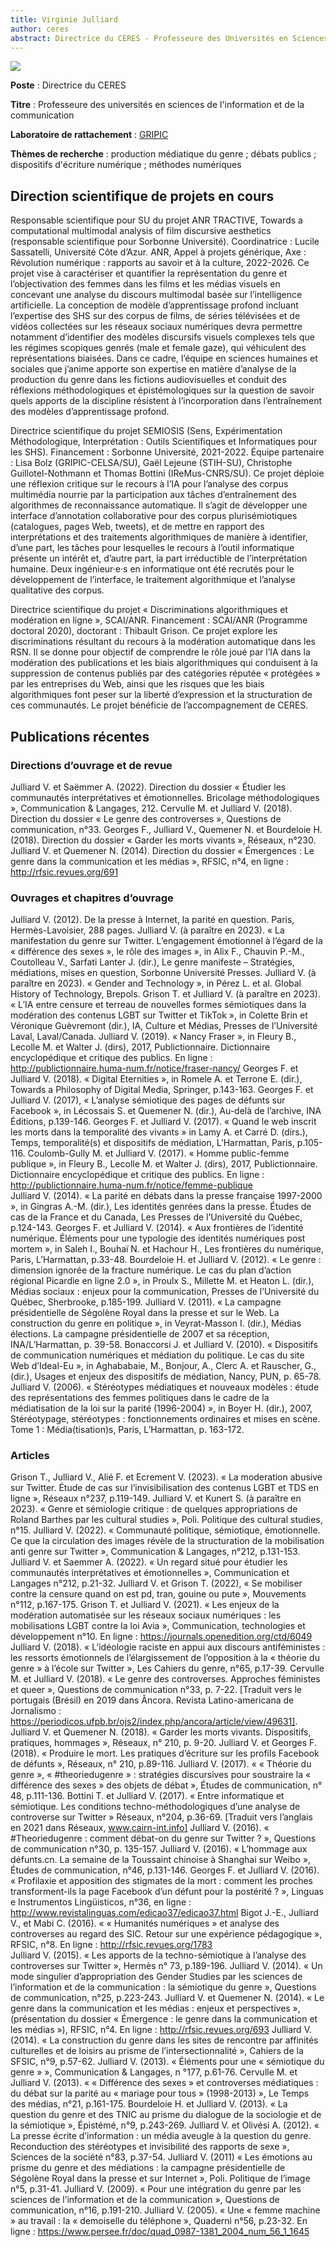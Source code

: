 ```yaml
---
title: Virginie Julliard
author: ceres
abstract: Directrice du CERES - Professeure des Universités en Sciences de l'information et de la communication
---
```


![](julliard_virginie.jpg)

**Poste** : Directrice du CERES

**Titre** : Professeure des universités en sciences de l'information et de la communication

**Laboratoire de rattachement** : [GRIPIC](https://www.gripic.fr/)

**Thèmes de recherche** : production médiatique du genre ; débats publics ; dispositifs d'écriture numérique ; méthodes numériques

## Direction scientifique de projets en cours

Responsable scientifique pour SU du projet ANR TRACTIVE, Towards a computational multimodal analysis of film discursive aesthetics (responsable scientifique pour Sorbonne Université). Coordinatrice : Lucile Sassatelli, Université Côte d’Azur. ANR, Appel à projets générique, Axe : Révolution numérique : rapports au savoir et à la culture, 2022-2026. 
Ce projet vise à caractériser et quantifier la représentation du genre et l’objectivation des femmes dans les films et les médias visuels en concevant une analyse du discours multimodal basée sur l’intelligence artificielle. La conception de modèle d’apprentissage profond incluant l’expertise des SHS sur des corpus de films, de séries télévisées et de vidéos collectées sur les réseaux sociaux numériques devra permettre notamment d’identifier des modèles discursifs visuels complexes tels que les régimes scopiques genrés (male et female gaze), qui véhiculent des représentations biaisées. Dans ce cadre, l’équipe en sciences humaines et sociales que j’anime apporte son expertise en matière d’analyse de la production du genre dans les fictions audiovisuelles et conduit des réflexions méthodologiques et épistémologiques sur la question de savoir quels apports de la discipline résistent à l’incorporation dans l’entraînement des modèles d’apprentissage profond. 

Directrice scientifique du projet SEMIOSIS (Sens, Expérimentation Méthodologique, Interprétation : Outils Scientifiques et Informatiques pour les SHS). Financement : Sorbonne Université, 2021-2022. Équipe partenaire : Lisa Bolz (GRIPIC-CELSA/SU), Gaël Lejeune (STIH-SU), Christophe Guillotel-Nothmann et Thomas Bottini (IReMus-CNRS/SU). 
Ce projet déploie une réflexion critique sur le recours à l’IA pour l’analyse des corpus multimédia nourrie par la participation aux tâches d’entraînement des algorithmes de reconnaissance automatique. Il s’agit de développer une interface d’annotation collaborative pour des corpus plurisémiotiques (catalogues, pages Web, tweets), et de mettre en rapport des interprétations et des traitements algorithmiques de manière à identifier, d’une part, les tâches pour lesquelles le recours à l’outil informatique présente un intérêt et, d’autre part, la part irréductible de l’interprétation humaine. Deux ingénieur·e·s en informatique ont été recrutés pour le développement de l’interface, le traitement algorithmique et l’analyse qualitative des corpus.

Directrice scientifique du projet « Discriminations algorithmiques et modération en ligne », SCAI/ANR. Financement : SCAI/ANR (Programme doctoral 2020), doctorant : Thibault Grison. Ce projet explore les discriminations résultant du recours à la modération automatique dans les RSN. Il se donne pour objectif de comprendre le rôle joué par l’IA dans la modération des publications et les biais algorithmiques qui conduisent à la suppression de contenus publiés par des catégories réputée « protégées » par les entreprises du Web, ainsi que les risques que les biais algorithmiques font peser sur la liberté d’expression et la structuration de ces communautés. Le projet bénéficie de l’accompagnement de CERES.




## Publications récentes

### Directions d’ouvrage et de revue
Julliard V. et Saëmmer A. (2022). Direction du dossier « Étudier les communautés interprétatives et émotionnelles. Bricolage méthodologiques », Communication & Langages, 212.
Cervulle M. et Julliard V. (2018). Direction du dossier « Le genre des controverses », Questions de communication, n°33. 
Georges F., Julliard V., Quemener N. et Bourdeloie H. (2018). Direction du dossier « Garder les morts vivants », Réseaux, n°230.
Julliard V. et Quemener N. (2014). Direction du dossier « Émergences : Le genre dans la communication et les médias », RFSIC, n°4, en ligne : http://rfsic.revues.org/691 

### Ouvrages et chapitres d’ouvrage 
Julliard V. (2012). De la presse à Internet, la parité en question. Paris, Hermès-Lavoisier, 288 pages. 
Julliard V. (à paraître en 2023). « La manifestation du genre sur Twitter. L’engagement émotionnel à l’égard de la « différence des sexes », le rôle des images », in Alix F., Chauvin P.-M., Coutolleau V., Sarfati Lanter J. (dir.), Le genre manifeste – Stratégies, médiations, mises en question, Sorbonne Université Presses.
Julliard V. (à paraître en 2023). « Gender and Technology », in Pérez L. et al. Global History of Technology, Brepols. 
Grison T. et Julliard V. (à paraître en 2023). « L’IA entre censure et terreau de nouvelles formes sémiotiques dans la modération des contenus LGBT sur Twitter et TikTok », in Colette Brin et Véronique Guèvremont (dir.), IA, Culture et Médias, Presses de l’Université Laval, Laval/Canada.
Julliard V. (2019). « Nancy Fraser », in Fleury B., Lecolle M. et Walter J. (dirs), 2017, Publictionnaire. Dictionnaire encyclopédique et critique des publics. En ligne : http://publictionnaire.huma-num.fr/notice/fraser-nancy/ 
Georges F. et Julliard V. (2018). « Digital Eternities », in Romele A. et Terrone E. (dir.), Towards a Philosophy of Digital Media, Springer, p.143-163. 
Georges F. et Julliard V. (2017), « L’analyse sémiotique des pages de défunts sur Facebook », in Lécossais S. et Quemener N. (dir.), Au-delà de l’archive, INA Éditions, p.139-146. 
Georges F. et Julliard V. (2017). « Quand le web inscrit les morts dans la temporalité des vivants » in Lamy A. et Carré D. (dirs.), Temps, temporalité(s) et dispositifs de médiation, L’Harmattan, Paris, p.105-116.
Coulomb-Gully M. et Julliard V. (2017). « Homme public-femme publique », in Fleury B., Lecolle M. et Walter J. (dirs), 2017, Publictionnaire. Dictionnaire encyclopédique et critique des publics. En ligne : http://publictionnaire.huma-num.fr/notice/femme-publique  
Julliard V. (2014). « La parité en débats dans la presse française 1997-2000 », in Gingras A.-M. (dir.), Les identités genrées dans la presse. Études de cas de la France et du Canada, Les Presses de l’Université du Québec, p.124-143. 
Georges F. et Julliard V. (2014). « Aux frontières de l’identité numérique. Éléments pour une typologie des identités numériques post mortem », in Saleh I., Bouhaï N. et Hachour H., Les frontières du numérique, Paris, L’Harmattan, p.33-48. 
Bourdeloie H. et Julliard V. (2012). « Le genre : dimension ignorée de la fracture numérique. Le cas du plan d’action régional Picardie en ligne 2.0 », in Proulx S., Millette M. et Heaton L. (dir.), Médias sociaux : enjeux pour la communication, Presses de l’Université du Québec, Sherbrooke, p.185-199. 
Julliard V. (2011). « La campagne présidentielle de Ségolène Royal dans la presse et sur le Web. La construction du genre en politique », in Veyrat-Masson I. (dir.), Médias élections. La campagne présidentielle de 2007 et sa réception, INA/L’Harmattan, p. 39-58. 
Bonaccorsi J. et Julliard V. (2010). « Dispositifs de communication numériques et médiation du politique. Le cas du site Web d’Ideal-Eu », in Aghababaie, M., Bonjour, A., Clerc A. et Rauscher, G., (dir.), Usages et enjeux des dispositifs de médiation, Nancy, PUN, p. 65-78. 
Julliard V.  (2006). « Stéréotypes médiatiques et nouveaux modèles : étude des représentations des femmes politiques dans le cadre de la médiatisation de la loi sur la parité (1996-2004) », in Boyer H. (dir.), 2007, Stéréotypage, stéréotypes : fonctionnements ordinaires et mises en scène. Tome 1 : Média(tisation)s, Paris, L’Harmattan, p. 163-172.

### Articles  
Grison T., Julliard V., Alié F. et Ecrement V. (2023). « La moderation abusive sur Twitter. Étude de cas sur l’invisibilisation des contenus LGBT et TDS en ligne », Réseaux n°237, p.119-149.
Julliard V. et Kunert S. (à paraître en 2023). « Genre et sémiologie critique : de quelques appropriations de Roland Barthes par les cultural studies », Poli. Politique des cultural studies, n°15. 
Julliard V. (2022). « Communauté politique, sémiotique, émotionnelle. Ce que la circulation des images révèle de la structuration de la mobilisation anti genre sur Twitter », Communication & Langages, n°212, p.131-153. 
Julliard V. et Saemmer A. (2022). « Un regard situé pour étudier les communautés interprétatives et émotionnelles », Communication et Langages n°212, p.21-32.
Julliard V. et Grison T. (2022), « Se mobiliser contre la censure quand on est pd, tran, gouine ou pute », Mouvements n°112, p.167-175. 
Grison T. et Julliard V. (2021). « Les enjeux de la modération automatisée sur les réseaux sociaux numériques : les mobilisations LGBT contre la loi Avia », Communication, technologies et développement n°10. En ligne : https://journals.openedition.org/ctd/6049
Julliard V. (2018). « L’idéologie raciste en appui aux discours antiféministes : les ressorts émotionnels de l’élargissement de l’opposition à la « théorie du genre » à l’école sur Twitter », Les Cahiers du genre, n°65, p.17-39.
Cervulle M. et Julliard V. (2018). « Le genre des controverses. Approches féministes et queer », Questions de communication n°33, p. 7-22.
[Traduit vers le portugais (Brésil) en 2019 dans Âncora. Revista Latino-americana de Jornalismo : https://periodicos.ufpb.br/ojs2/index.php/ancora/article/view/49631].
Julliard V. et Quemener N. (2018). « Garder les morts vivants. Dispositifs, pratiques, hommages », Réseaux, n° 210, p. 9-20.
Julliard V. et Georges F. (2018). « Produire le mort. Les pratiques d’écriture sur les profils Facebook de défunts », Réseaux, n° 210, p.89-116. 
Julliard V. (2017). « « Théorie du genre », « #theoriedugenre » : stratégies discursives pour soustraire la « différence des sexes » des objets de débat », Études de communication, n° 48, p.111-136.
Bottini T. et Julliard V. (2017). « Entre informatique et sémiotique. Les conditions techno-méthodologiques d’une analyse de controverse sur Twitter » Réseaux, n°204, p.36-69.
[Traduit vers l’anglais en 2021 dans Réseaux, www.cairn-int.info]
Julliard V. (2016). « #Theoriedugenre : comment débat-on du genre sur Twitter ? », Questions de communication n°30, p. 135-157. 
Julliard V. (2016). « L’hommage aux défunts.cn. La semaine de la Toussaint chinoise à Shanghai sur Weibo », Études de communication, n°46, p.131-146. 
Georges F. et Julliard V. (2016). « Profilaxie et apposition des stigmates de la mort : comment les proches transforment-ils la page Facebook d’un défunt pour la postérité ? », Linguas e Instrumentos Lingüisticos, n°36, en ligne : http://www.revistalinguas.com/edicao37/edicao37.html 
Bigot J.-E., Julliard V., et Mabi C. (2016). « « Humanités numériques » et analyse des controverses au regard des SIC. Retour sur une expérience pédagogique », RFSIC, n°8. En ligne : http://rfsic.revues.org/1783      
Julliard V. (2015). « Les apports de la techno-sémiotique à l’analyse des controverses sur Twitter », Hermès n° 73, p.189-196. 
Julliard V. (2014). « Un mode singulier d’appropriation des Gender Studies par les sciences de l’information et de la communication : la sémiotique du genre », Questions de communication, n°25, p.223-243.
Julliard V. et Quemener N. (2014). « Le genre dans la communication et les médias : enjeux et perspectives », (présentation du dossier « Émergence : le genre dans la communication et les médias »), RFSIC, n°4. En ligne : http://rfsic.revues.org/693 
Julliard V. (2014). « La construction du genre dans les sites de rencontre par affinités culturelles et de loisirs au prisme de l’intersectionnalité », Cahiers de la SFSIC, n°9, p.57-62. 
Julliard V. (2013). « Éléments pour une « sémiotique du genre » », Communication & Langages, n °177, p.61-76. 
Cervulle M. et Julliard V. (2013). « « Différence des sexes » et controverses médiatiques : du débat sur la parité au « mariage pour tous » (1998-2013) », Le Temps des médias, n°21, p.161-175. 
Bourdeloie H. et Julliard V. (2013). « La question du genre et des TNIC au prisme du dialogue de la sociologie et de la sémiotique », Épistémé, n°9, p.243-269.
Julliard V. et Olivési A. (2012). « La presse écrite d’information : un média aveugle à la question du genre. Reconduction des stéréotypes et invisibilité des rapports de sexe », Sciences de la société n°83, p.37-54.
Julliard V. (2011) « Les émotions au prisme du genre et des médiations : la campagne présidentielle de Ségolène Royal dans la presse et sur Internet », Poli. Politique de l’image n°5, p.31-41. 
Julliard V. (2009). « Pour une intégration du genre par les sciences de l’information et de la communication », Questions de communication, n°16, p.191-210. 
Julliard V. (2005). « Une « femme machine » au travail : la « demoiselle du téléphone », Quaderni n°56, p.23-32. En ligne : https://www.persee.fr/doc/quad_0987-1381_2004_num_56_1_1645 